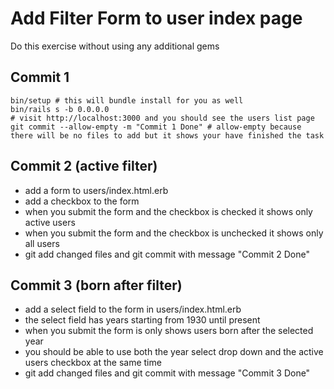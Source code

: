# Add Filter Form to user index page

Do this exercise without using any additional gems

## Commit 1
```
bin/setup # this will bundle install for you as well
bin/rails s -b 0.0.0.0
# visit http://localhost:3000 and you should see the users list page
git commit --allow-empty -m "Commit 1 Done" # allow-empty because there will be no files to add but it shows your have finished the task
```

## Commit 2 (active filter)

* add a form to users/index.html.erb
* add a checkbox to the form
* when you submit the form and the checkbox is checked it shows only active users
* when you submit the form and the checkbox is unchecked it shows only all users
* git add changed files and git commit with message "Commit 2 Done"

## Commit 3 (born after filter)

* add a select field to the form in users/index.html.erb
* the select field has years starting from 1930 until present
* when you submit the form is only shows users born after the selected year
* you should be able to use both the year select drop down and the active users checkbox at the same time
* git add changed files and git commit with message "Commit 3 Done"